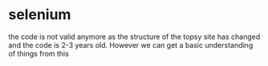 # selenium
the code is not valid anymore as the structure of the topsy site has changed and the code is 2-3 years old.
However we can get a basic understanding of things from this
